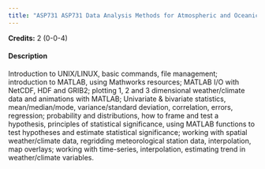 ```yaml
---
title: "ASP731 ASP731 Data Analysis Methods for Atmospheric and Oceanic Sciences (Not allowed for : Any program other than AST and ASZ)"
---
```

**Credits:** 2 (0-0-4)

#### Description
Introduction to UNIX/LINUX, basic commands, file management; introduction to MATLAB, using Mathworks resources; MATLAB I/O with NetCDF, HDF and GRIB2; plotting 1, 2 and 3 dimensional weather/climate data and animations with MATLAB; Univariate & bivariate statistics, mean/median/mode, variance/standard deviation, correlation, errors, regression; probability and distributions, how to frame and test a hypothesis, principles of statistical significance, using MATLAB functions to test hypotheses and estimate statistical significance; working with spatial weather/climate data, regridding meteorological station data, interpolation, map overlays; working with time-series, interpolation, estimating trend in weather/climate variables.